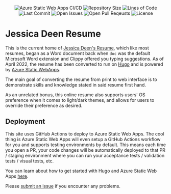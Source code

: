 <p align="center">
    <img src="https://github.com/jldeen/resume/actions/workflows/static-web-app-ci-cd.yaml/badge.svg" alt="Azure Static Web Apps CI/CD">
    <img src ="https://img.shields.io/github/repo-size/jldeen/resume" alt="Repository Size">
    <img src ="https://img.shields.io/tokei/lines/github.com/jldeen/resume" alt="Lines of Code">
    <img src ="https://img.shields.io/github/last-commit/jldeen/resume" alt="Last Commit">
    <img src ="https://img.shields.io/github/issues/jldeen/resume?color=important" alt="Open Issues">
    <img src ="https://img.shields.io/github/issues-pr/jldeen/resume?color=yellowgreen" alt="Open Pull Reqeusts">
    <img src ="https://img.shields.io/github/license/jldeen/resume" alt="License">
</p>

# Jessica Deen Resume
This is the current home of [Jessica Deen's Resume](https://resume.jessicadeen.com), which like most resumes, began as a Word document back when `doc` was the default Microsoft Word extension and Clippy offered you typing suggestions. As of April 2022, the resume has been converted to run on [Hugo](https://gohugo.io/) and is powered by [Azure Static WebApps](https://azure.microsoft.com/services/app-service/static/?WT.mc_id=opensource-00000-jessde#overview).

The main goal of converting the resume from print to web interface is to demonstrate skills and knowledge stated in said resume first hand. 

As an unrelated bonus, this online resume also supports users' OS preference when it comes to light/dark themes, and allows for users to override their preference as desired.

## Deployment

This site uses GitHub Actions to deploy to Azure Static Web Apps. The cool thing is Azure Static Web Apps will even setup a GitHub Actions workflow for you and supports testing environments by default. This means each time you open a PR, your code changes will be automatically deployed to that PR / staging environment where you can run your acceptance tests / validation tests / visual tests, etc. 

You can learn about how to get started with Hugo and Azure Static Web Apps [here](https://docs.microsoft.com/azure/static-web-apps/publish-hugo?WT.mc_id=devops-00000-jessde). 

Please [submit an issue](https://github.com/jldeen/resume/issues) if you encounter any problems.
